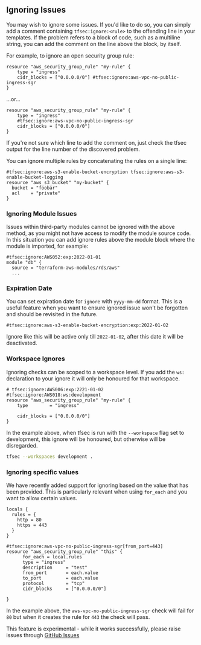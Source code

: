 ## Ignoring Issues

You may wish to ignore some issues. If you'd like to do so, you can
simply add a comment containing `tfsec:ignore:<rule>` to the offending
line in your templates. If the problem refers to a block of code, such
as a multiline string, you can add the comment on the line above the
block, by itself.

For example, to ignore an open security group rule:

```hcl
resource "aws_security_group_rule" "my-rule" {
    type = "ingress"
    cidr_blocks = ["0.0.0.0/0"] #tfsec:ignore:aws-vpc-no-public-ingress-sgr
}
```

...or...

```hcl
resource "aws_security_group_rule" "my-rule" {
    type = "ingress"
    #tfsec:ignore:aws-vpc-no-public-ingress-sgr
    cidr_blocks = ["0.0.0.0/0"]
}
```

If you're not sure which line to add the comment on, just check the
tfsec output for the line number of the discovered problem.

You can ignore multiple rules by concatenating the rules on a single line:

```hcl
#tfsec:ignore:aws-s3-enable-bucket-encryption tfsec:ignore:aws-s3-enable-bucket-logging
resource "aws_s3_bucket" "my-bucket" {
  bucket = "foobar"
  acl    = "private"
}
```

### Ignoring Module Issues

Issues within third-party modules cannot be ignored with the above method, as you might not have access to modify the module source code. In this situation you can add ignore rules above the module block where the module is imported, for example:

```hcl
#tfsec:ignore:AWS052:exp:2022-01-01
module "db" {
  source = "terraform-aws-modules/rds/aws"
  ...
```

### Expiration Date
You can set expiration date for `ignore` with `yyyy-mm-dd` format. This is a useful feature when you want to ensure ignored issue won't be forgotten and should be revisited in the future.
```
#tfsec:ignore:aws-s3-enable-bucket-encryption:exp:2022-01-02
```
Ignore like this will be active only till `2022-01-02`, after this date it will be deactivated.

### Workspace Ignores
Ignoring checks can be scoped to a workspace level. If you add the `ws:` declaration to your ignore it will only be honoured for that workspace.

```hcl
# tfsec:ignore:AWS006:exp:2221-01-02 #tfsec:ignore:AWS018:ws:development
resource "aws_security_group_rule" "my-rule" {
    type        = "ingress"
	
    cidr_blocks = ["0.0.0.0/0"]
}
```

In the example above, when tfsec is run with the `--workspace` flag set to development, this ignore will be honoured, but otherwise will be disregarded.

```bash
tfsec --workspaces development .
```

### Ignoring specific values

We have recently added support for ignoring based on the value that has been provided. This is particularly relevant when using `for_each` and you want to allow certain values. 

```hcl
locals {
  rules = {
    http = 80
    https = 443 
  }
}

#tfsec:ignore:aws-vpc-no-public-ingress-sgr[from_port=443]
resource "aws_security_group_rule" "this" {
      for_each = local.rules
      type = "ingress"
      description     = "test"
      from_port       = each.value 
      to_port         = each.value
      protocol        = "tcp"
      cidr_blocks     = ["0.0.0.0/0"]

}
```

In the example above, the `aws-vpc-no-public-ingress-sgr` check will fail for `80` but when it creates the rule for `443` the check will pass.

This feature is experimental - while it works successfully, please raise issues through [GitHub Issues]

[Github Issues]: https://github.com/aquasecurity/tfsec/issues

